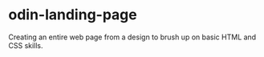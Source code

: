 # odin-landing-page
Creating an entire web page from a design to brush up on basic HTML and CSS skills.
